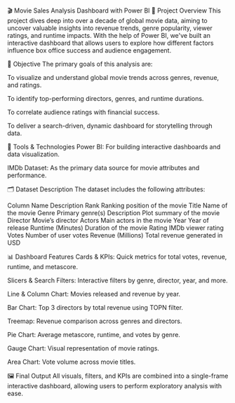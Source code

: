 🎬 Movie Sales Analysis Dashboard with Power BI
📌 Project Overview
This project dives deep into over a decade of global movie data, aiming to uncover valuable insights into revenue trends, genre popularity, viewer ratings, and runtime impacts. With the help of Power BI, we've built an interactive dashboard that allows users to explore how different factors influence box office success and audience engagement.

🎯 Objective
The primary goals of this analysis are:

To visualize and understand global movie trends across genres, revenue, and ratings.

To identify top-performing directors, genres, and runtime durations.

To correlate audience ratings with financial success.

To deliver a search-driven, dynamic dashboard for storytelling through data.

🧰 Tools & Technologies
Power BI: For building interactive dashboards and data visualization.

IMDb Dataset: As the primary data source for movie attributes and performance.

🗂️ Dataset Description
The dataset includes the following attributes:

Column Name	Description
Rank	Ranking position of the movie
Title	Name of the movie
Genre	Primary genre(s)
Description	Plot summary of the movie
Director	Movie’s director
Actors	Main actors in the movie
Year	Year of release
Runtime (Minutes)	Duration of the movie
Rating	IMDb viewer rating
Votes	Number of user votes
Revenue (Millions)	Total revenue generated in USD

📊 Dashboard Features
Cards & KPIs: Quick metrics for total votes, revenue, runtime, and metascore.

Slicers & Search Filters: Interactive filters by genre, director, year, and more.

Line & Column Chart: Movies released and revenue by year.

Bar Chart: Top 3 directors by total revenue using TOPN filter.

Treemap: Revenue comparison across genres and directors.

Pie Chart: Average metascore, runtime, and votes by genre.

Gauge Chart: Visual representation of movie ratings.

Area Chart: Vote volume across movie titles.

🖼️ Final Output
All visuals, filters, and KPIs are combined into a single-frame interactive dashboard, allowing users to perform exploratory analysis with ease.
